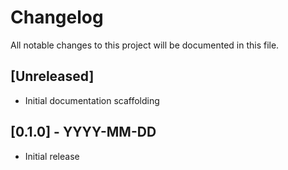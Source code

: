 # Changelog

All notable changes to this project will be documented in this file.

## [Unreleased]
- Initial documentation scaffolding

## [0.1.0] - YYYY-MM-DD
- Initial release